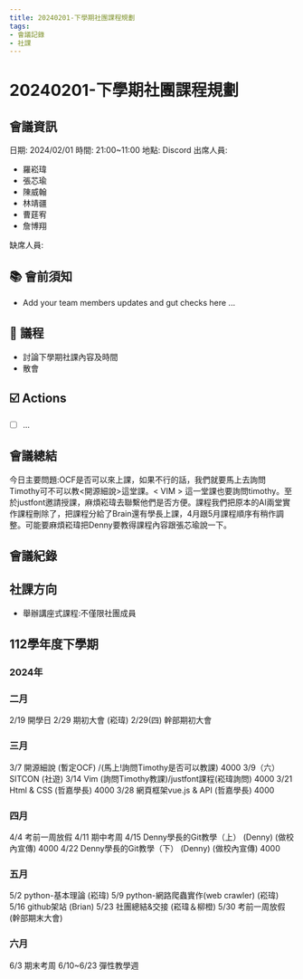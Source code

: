 ```yaml
---
title: 20240201-下學期社團課程規劃
tags:
- 會議記錄
- 社課
---
```

# 20240201-下學期社團課程規劃
## 會議資訊
日期: 2024/02/01
時間: 21:00~11:00
地點: Discord
出席人員:
- 羅崧瑋
- 張芯瑜
- 陳威翰
- 林靖疆
- 曹莛宥
- 詹博翔

缺席人員:

## 📚 會前須知
 - Add your team members updates and gut checks here ...

## 📣 議程
- 討論下學期社課內容及時間
- 散會

## ☑️ Actions
- [ ] ... 

## 會議總結
   今日主要問題:OCF是否可以來上課，如果不行的話，我們就要馬上去詢問Timothy可不可以教<開源細說>這堂課。< VIM > 這一堂課也要詢問timothy。至於justfont邀請授課，麻煩崧瑋去聯繫他們是否方便。課程我們把原本的AI兩堂實作課程刪除了，把課程分給了Brain還有學長上課，4月跟5月課程順序有稍作調整。可能要麻煩崧瑋把Denny要教得課程內容跟張芯瑜說一下。


## 會議紀錄
## 社課方向 
- 舉辦講座式課程:不僅限社團成員
## 112學年度下學期
### 2024年
### 二月
2/19 開學日 
2/29 期初大會 (崧瑋)
2/29(四) 幹部期初大會 
### 三月
3/7  開源細說 (暫定OCF) /(馬上!詢問Timothy是否可以教課) 4000
3/9（六）SITCON (社遊)
3/14 Vim (詢問Timothy教課)/justfont課程(崧瑋詢問) 4000
3/21 Html & CSS (哲嘉學長) 4000
3/28 網頁框架vue.js & API (哲嘉學長) 4000
### 四月
4/4 考前一周放假
4/11 期中考周
4/15 Denny學長的Git教學（上） (Denny) (做校內宣傳) 4000
4/22 Denny學長的Git教學（下） (Denny) (做校內宣傳) 4000 
### 五月
5/2 python-基本理論 (崧瑋)
5/9 python-網路爬蟲實作(web crawler) (崧瑋)
5/16 github架站 (Brian)
5/23 社團總結&交接 (崧瑋＆柳橙)
5/30 考前一周放假 (幹部期末大會)
### 六月
6/3 期末考周
6/10~6/23 彈性教學週



